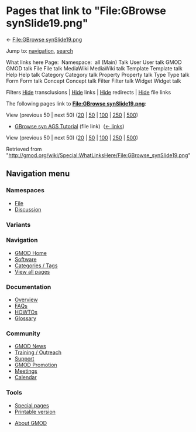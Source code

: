 <div id="mw-page-base" class="noprint">

</div>

<div id="mw-head-base" class="noprint">

</div>

<div id="content" class="mw-body" role="main">

<span id="top"></span>

<div id="mw-js-message" style="display:none;">

</div>



# <span dir="auto">Pages that link to "File:GBrowse synSlide19.png"</span>

<div id="bodyContent">

<div id="contentSub">

← [File:GBrowse
synSlide19.png](/wiki/File:GBrowse_synSlide19.png "File:GBrowse synSlide19.png")

</div>

<div id="jump-to-nav" class="mw-jump">

Jump to: [navigation](#mw-navigation), [search](#p-search)

</div>

<div id="mw-content-text">

What links here Page:  Namespace:  all (Main) Talk User User talk GMOD
GMOD talk File File talk MediaWiki MediaWiki talk Template Template talk
Help Help talk Category Category talk Property Property talk Type Type
talk Form Form talk Concept Concept talk Filter Filter talk Widget
Widget talk

Filters
[Hide](/mediawiki/index.php?title=Special:WhatLinksHere/File:GBrowse_synSlide19.png&hidetrans=1 "Special:WhatLinksHere/File:GBrowse synSlide19.png")
transclusions \|
[Hide](/mediawiki/index.php?title=Special:WhatLinksHere/File:GBrowse_synSlide19.png&hidelinks=1 "Special:WhatLinksHere/File:GBrowse synSlide19.png")
links \|
[Hide](/mediawiki/index.php?title=Special:WhatLinksHere/File:GBrowse_synSlide19.png&hideredirs=1 "Special:WhatLinksHere/File:GBrowse synSlide19.png")
redirects \|
[Hide](/mediawiki/index.php?title=Special:WhatLinksHere/File:GBrowse_synSlide19.png&hideimages=1 "Special:WhatLinksHere/File:GBrowse synSlide19.png")
file links

The following pages link to **[File:GBrowse
synSlide19.png](/wiki/File:GBrowse_synSlide19.png "File:GBrowse synSlide19.png")**:

View (previous 50 \| next 50)
([20](/mediawiki/index.php?title=Special:WhatLinksHere/File:GBrowse_synSlide19.png&limit=20 "Special:WhatLinksHere/File:GBrowse synSlide19.png")
\|
[50](/mediawiki/index.php?title=Special:WhatLinksHere/File:GBrowse_synSlide19.png&limit=50 "Special:WhatLinksHere/File:GBrowse synSlide19.png")
\|
[100](/mediawiki/index.php?title=Special:WhatLinksHere/File:GBrowse_synSlide19.png&limit=100 "Special:WhatLinksHere/File:GBrowse synSlide19.png")
\|
[250](/mediawiki/index.php?title=Special:WhatLinksHere/File:GBrowse_synSlide19.png&limit=250 "Special:WhatLinksHere/File:GBrowse synSlide19.png")
\|
[500](/mediawiki/index.php?title=Special:WhatLinksHere/File:GBrowse_synSlide19.png&limit=500 "Special:WhatLinksHere/File:GBrowse synSlide19.png"))

- [GBrowse syn AGS
  Tutorial](/wiki/GBrowse_syn_AGS_Tutorial "GBrowse syn AGS Tutorial")
  (file link) ‎ <span class="mw-whatlinkshere-tools">([←
  links](/mediawiki/index.php?title=Special:WhatLinksHere&target=GBrowse+syn+AGS+Tutorial "Special:WhatLinksHere"))</span>

View (previous 50 \| next 50)
([20](/mediawiki/index.php?title=Special:WhatLinksHere/File:GBrowse_synSlide19.png&limit=20 "Special:WhatLinksHere/File:GBrowse synSlide19.png")
\|
[50](/mediawiki/index.php?title=Special:WhatLinksHere/File:GBrowse_synSlide19.png&limit=50 "Special:WhatLinksHere/File:GBrowse synSlide19.png")
\|
[100](/mediawiki/index.php?title=Special:WhatLinksHere/File:GBrowse_synSlide19.png&limit=100 "Special:WhatLinksHere/File:GBrowse synSlide19.png")
\|
[250](/mediawiki/index.php?title=Special:WhatLinksHere/File:GBrowse_synSlide19.png&limit=250 "Special:WhatLinksHere/File:GBrowse synSlide19.png")
\|
[500](/mediawiki/index.php?title=Special:WhatLinksHere/File:GBrowse_synSlide19.png&limit=500 "Special:WhatLinksHere/File:GBrowse synSlide19.png"))

</div>

<div class="printfooter">

Retrieved from
"<http://gmod.org/wiki/Special:WhatLinksHere/File:GBrowse_synSlide19.png>"

</div>

<div id="catlinks" class="catlinks catlinks-allhidden">

</div>

<div class="visualClear">

</div>

</div>

</div>

<div id="mw-navigation">

## Navigation menu

<div id="mw-head">



<div id="left-navigation">

<div id="p-namespaces" class="vectorTabs" role="navigation"
aria-labelledby="p-namespaces-label">

### Namespaces

- <span id="ca-nstab-image"><a href="/wiki/File:GBrowse_synSlide19.png" accesskey="c"
  title="View the file page [c]">File</a></span>
- <span id="ca-talk"><a
  href="/mediawiki/index.php?title=File_talk:GBrowse_synSlide19.png&amp;action=edit&amp;redlink=1"
  accesskey="t"
  title="Discussion about the content page [t]">Discussion</a></span>

</div>

<div id="p-variants" class="vectorMenu emptyPortlet" role="navigation"
aria-labelledby="p-variants-label">

### 

### Variants[](#)

<div class="menu">

</div>

</div>

</div>





</div>

</div>

</div>

<div id="mw-panel">

<div id="p-logo" role="banner">

<a href="/wiki/Main_Page"
style="background-image: url(http://gmod.org/images/GMOD-cogs.png);"
title="Visit the main page"></a>

</div>

<div id="p-Navigation" class="portal" role="navigation"
aria-labelledby="p-Navigation-label">

### Navigation

<div class="body">

- <span id="n-GMOD-Home">[GMOD Home](/wiki/Main_Page)</span>
- <span id="n-Software">[Software](/wiki/GMOD_Components)</span>
- <span id="n-Categories-.2F-Tags">[Categories /
  Tags](/wiki/Categories)</span>
- <span id="n-View-all-pages">[View all
  pages](/wiki/Special:AllPages)</span>

</div>

</div>

<div id="p-Documentation" class="portal" role="navigation"
aria-labelledby="p-Documentation-label">

### Documentation

<div class="body">

- <span id="n-Overview">[Overview](/wiki/Overview)</span>
- <span id="n-FAQs">[FAQs](/wiki/Category:FAQ)</span>
- <span id="n-HOWTOs">[HOWTOs](/wiki/Category:HOWTO)</span>
- <span id="n-Glossary">[Glossary](/wiki/Glossary)</span>

</div>

</div>

<div id="p-Community" class="portal" role="navigation"
aria-labelledby="p-Community-label">

### Community

<div class="body">

- <span id="n-GMOD-News">[GMOD News](/wiki/GMOD_News)</span>
- <span id="n-Training-.2F-Outreach">[Training /
  Outreach](/wiki/Training_and_Outreach)</span>
- <span id="n-Support">[Support](/wiki/Support)</span>
- <span id="n-GMOD-Promotion">[GMOD
  Promotion](/wiki/GMOD_Promotion)</span>
- <span id="n-Meetings">[Meetings](/wiki/Meetings)</span>
- <span id="n-Calendar">[Calendar](/wiki/Calendar)</span>

</div>

</div>

<div id="p-tb" class="portal" role="navigation"
aria-labelledby="p-tb-label">

### Tools

<div class="body">

- <span id="t-specialpages"><a href="/wiki/Special:SpecialPages" accesskey="q"
  title="A list of all special pages [q]">Special pages</a></span>
- <span id="t-print"><a
  href="/mediawiki/index.php?title=Special:WhatLinksHere/File:GBrowse_synSlide19.png&amp;printable=yes"
  rel="alternate" accesskey="p"
  title="Printable version of this page [p]">Printable version</a></span>

</div>

</div>

</div>

</div>

<div id="footer" role="contentinfo">

- <span id="footer-places-about">[About
  GMOD](/wiki/GMOD:About "GMOD:About")</span>

<!-- -->






</div>
